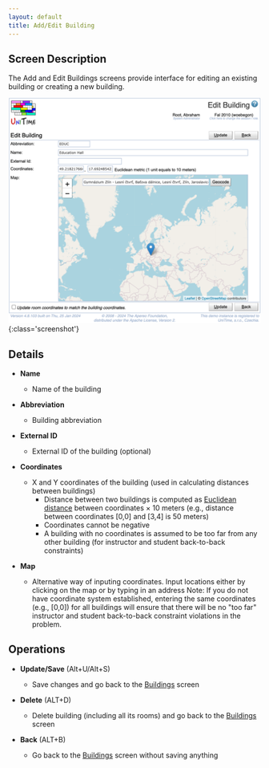 ```yaml
---
layout: default
title: Add/Edit Building
---
```



## Screen Description

The Add and Edit Buildings screens provide interface for editing an existing building or creating a new building.

![Edit Building](images/edit-building.png){:class='screenshot'}

## Details

* **Name**
	* Name of the building

* **Abbreviation**
	* Building abbreviation

* **External ID**
	* External ID of the building (optional)

* **Coordinates**
	* X and Y coordinates of the building (used in calculating distances between buildings)
		* Distance between two buildings is computed as [Euclidean distance](http://en.wikipedia.org/wiki/Euclidean_distance) between coordinates × 10 meters (e.g., distance between coordinates [0,0] and [3,4] is 50 meters)
		* Coordinates cannot be negative
		* A building with no coordinates is assumed to be too far from any other building (for instructor and student back-to-back constraints)

* **Map**
	* Alternative way of inputing coordinates. Input locations either by clicking on the map or by typing in an address
Note: If you do not have coordinate system established, entering the same coordinates (e.g., [0,0]) for all buildings will ensure that there will be no "too far" instructor and student back-to-back constraint violations in the problem.

## Operations

* **Update/Save** (Alt+U/Alt+S)
	* Save changes and go back to the [Buildings](buildings) screen

* **Delete** (ALT+D)
	* Delete building (including all its rooms) and go back to the [Buildings](buildings) screen

* **Back** (ALT+B)
	* Go back to the [Buildings](buildings) screen without saving anything



